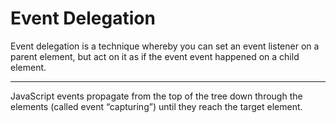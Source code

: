 # Event Delegation

Event delegation is a technique whereby you can set an event listener on a parent element, but act on it as if the event event happened on a child element.

------

JavaScript events propagate from the top of the tree down through the elements (called event “capturing”) until they reach the target element.

